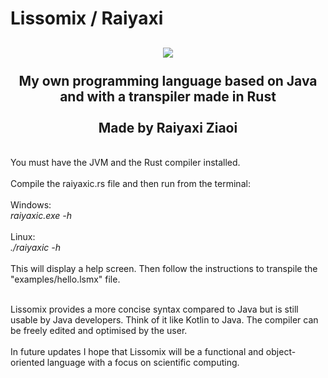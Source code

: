 # Lissomix / Raiyaxi

<div align="center"><h2>
<img src="https://i.imgur.com/Jl3A6Ux.png"></img><br/><br/>
My own programming language based on Java and with a transpiler made in Rust<br/><br/>Made by Raiyaxi Ziaoi
</h2></div>
<br/>
You must have the JVM and the Rust compiler installed.
<br/>
<br/>
Compile the raiyaxic.rs file and then run from the terminal:<br/><br/>
Windows:<br/>
<i>raiyaxic.exe -h</i><br/>
<br/>Linux:<br/>
<i>./raiyaxic -h</i><br/><br/>
This will display a help screen. Then follow the instructions to transpile the "examples/hello.lsmx" file.
<br/><br/>

Lissomix provides a more concise syntax compared to Java but is still usable by Java developers. Think of it like Kotlin to Java. The compiler can be freely edited and optimised by the user.
<br/><br/>
In future updates I hope that Lissomix will be a functional and object-oriented language with a focus on scientific computing.
<br/><br/>
